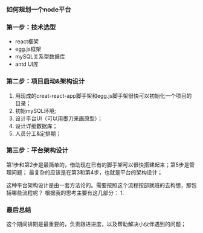 ### 如何规划一个node平台

### 第一步：技术选型
- react框架
- egg.js框架
- mySQL关系型数据库
- antd UI库

### 第二步：项目启动&架构设计
1. 用现成的creat-react-app脚手架和egg.js脚手架很快可以初始化一个项目的目录；
2. 初始mySQL环境;
3. 设计平台UI（可以用墨刀来画原型）；
4. 设计详细数据库；
5. 人员分工&定排期；

### 第三步：平台架构设计
第1步和第2步是最简单的，借助现在已有的脚手架可以很快搭建起来；第5步是管理问题；
最复杂的应该是在第3和第4步，也就是平台的架构设计；

这种平台架构设计是由一套方法论的。需要按照这个流程按部就班的去构想，那包括哪些流程呢？
根据我的思考主要有这几部分：
1. 

### 最后总结
这个期间排期是最重要的，负责跟进进度，以及帮助解决小伙伴遇到的问题；

